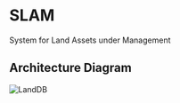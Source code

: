 # SLAM
System for Land Assets under Management

## Architecture Diagram
![LandDB](https://user-images.githubusercontent.com/33483920/135461067-6e35bcc8-ff08-4892-921c-6d2238d42e0a.png)

